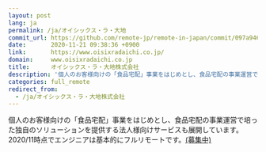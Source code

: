 ```yaml
---
layout: post
lang: ja
permalink: /ja/オイシックス・ラ・大地
commit_url: https://github.com/remote-jp/remote-in-japan/commit/097a94690f3a35bd28cd9c6b9312a39ba5f558f5
date:       2020-11-21 09:38:36 +0900
link:       https://www.oisixradaichi.co.jp/
domain:     www.oisixradaichi.co.jp
title:      オイシックス・ラ・大地株式会社
description: '個人のお客様向けの「食品宅配」事業をはじめとし、食品宅配の事業運営で培った独自のソリューションを提供する法人様向けサービスも展開しています。2020/11時点でエンジニアは基本的にフルリモートです。(募集中)'
categories: full_remote
redirect_from:
  - /ja/オイシックス・ラ・大地株式会社
---
```


<p>個人のお客様向けの「食品宅配」事業をはじめとし、食品宅配の事業運営で培った独自のソリューションを提供する法人様向けサービスも展開しています。2020/11時点でエンジニアは基本的にフルリモートです。<a href="https://recruit.oisixradaichi.co.jp/">(募集中)</a></p>
